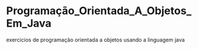 # Programação_Orientada_A_Objetos_Em_Java
 exercicios de programação orientada a objetos usando a linguagem java
